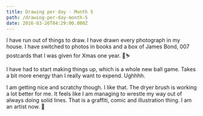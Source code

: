 ```yaml
---
title: Drawing per day - Month 5
path: /drawing-per-day-month-5
date: 2016-03-26T04:29:00.000Z
---
```

I have run out of things to draw. I have drawn every photograph in my house. I have switched to photos in books and a box of James Bond, 007 postcards that I was given for Xmas one year. 🔫⛷

I have had to start making things up, which is a whole new ball game. Takes a bit more energy than I really want to expend. Ughhhh.

I am getting nice and scratchy though. I like that. The dryer brush is working a lot better for me. It feels like I am managing to wrestle my way out of always doing solid lines. That is a graffiti, comic and illustration thing. I am an artist now. 🦄
